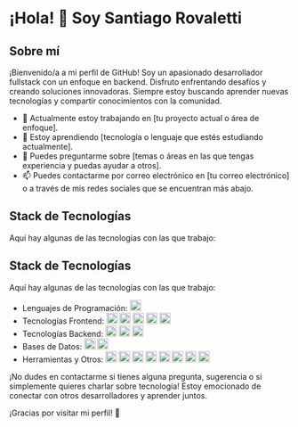 # ¡Hola! 👋 Soy Santiago Rovaletti

## Sobre mí
¡Bienvenido/a a mi perfil de GitHub! Soy un apasionado desarrollador fullstack con un enfoque en backend. Disfruto enfrentando desafíos y creando soluciones innovadoras. Siempre estoy buscando aprender nuevas tecnologías y compartir conocimientos con la comunidad.

- 🔭 Actualmente estoy trabajando en [tu proyecto actual o área de enfoque].
- 🌱 Estoy aprendiendo [tecnología o lenguaje que estés estudiando actualmente].
- 💬 Puedes preguntarme sobre [temas o áreas en las que tengas experiencia y puedas ayudar a otros].
- 📫 Puedes contactarme por correo electrónico en [tu correo electrónico] o a través de mis redes sociales que se encuentran más abajo.

## Stack de Tecnologías
Aquí hay algunas de las tecnologías con las que trabajo:

## Stack de Tecnologías
Aquí hay algunas de las tecnologías con las que trabajo:

- Lenguajes de Programación: <img src="icons/javascript.svg" alt="JavaScript" width="20">
- Tecnologías Frontend: 
  <img src="icons/html.svg" alt="HTML" width="20"> 
  <img src="icons/css.svg" alt="CSS" width="20"> 
  <img src="icons/react.svg" alt="React" width="20"> 
  <img src="icons/redux.svg" alt="Redux" width="20"> 
  <img src="icons/material-ui.svg" alt="Material UI" width="20">
- Tecnologías Backend: 
  <img src="icons/nodejs.svg" alt="Node.js" width="20"> 
  <img src="icons/express.svg" alt="Express" width="20"> 
  <img src="icons/sequelize.svg" alt="Sequelize" width="20">
- Bases de Datos: 
  <img src="icons/postgress.svg" alt="PostgreSQL" width="20"> 
  <img src="icons/mongo.svg" alt="MongoDB" width="20">
- Herramientas y Otros: 
  <img src="icons/git.svg" alt="Git" width="20"> 
  <img src="icons/github.svg" alt="GitHub" width="20"> 
  <img src="icons/cloudinary.svg" alt="Cloudinary" width="20"> 
  <img src="icons/nivo.svg" alt="Nivo" width="20"> 
  <img src="icons/vercel.svg" alt="Vercel" width="20"> 
  <img src="icons/railway.svg" alt="Railway" width="20"> 
  <img src="icons/multer.svg" alt="Multer" width="20"> 
  <img src="icons/mercado-pago.svg" alt="Mercado Pago" width="20">



¡No dudes en contactarme si tienes alguna pregunta, sugerencia o si simplemente quieres charlar sobre tecnología! Estoy emocionado de conectar con otros desarrolladores y aprender juntos.

¡Gracias por visitar mi perfil! 🚀
